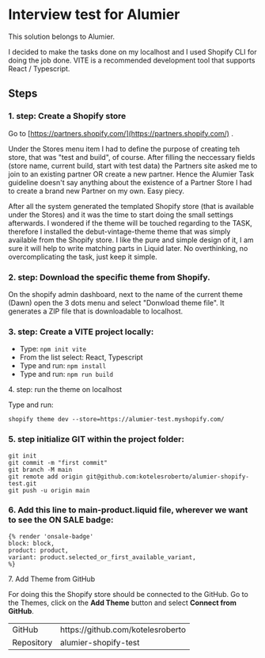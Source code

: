 # Interview test for Alumier

This solution belongs to Alumier.

I decided to make the tasks done on my localhost and I used Shopify CLI for doing the job done. VITE is a recommended development tool that supports React / Typescript.

## Steps

### 1\. step: Create a Shopify store

Go to [https://partners.shopify.com/](https://partners.shopify.com/) .

Under the Stores menu item I had to define the purpose of creating teh store, that was "test and build", of course. After filling the neccessary fields (store name, current build, start with test data) the Partners site asked me to join to an existing partner OR create a new partner. Hence the Alumier Task guideline doesn't say anything about the existence of a Partner Store I had to create a brand new Partner on my own. Easy piecy.

After all the system generated the templated Shopify store (that is available under the Stores) and it was the time to start doing the small settings afterwards. I wondered if the theme will be touched regarding to the TASK, therefore I installed the debut-vintage-theme theme that was simply available from the Shopify store. I like the pure and simple design of it, I am sure it will help to write matching parts in Liquid later. No overthinking, no overcomplicating the task, just keep it simple.

### 2\. step: Download the specific theme from Shopify.

On the shopify admin dashboard, next to the name of the current theme (Dawn) open the 3 dots menu and select "Donwload theme file". It generates a ZIP file that is downloadable to localhost.

### 3\. step: Create a VITE project locally:

- Type: `npm init vite`
- From the list select: React, Typescript
- Type and run: `npm install`
- Type and run: `npm run build`

4\. step: run the theme on localhost

Type and run:

`shopify theme dev --store=https://alumier-test.myshopify.com/`

### 5\. step initialize GIT within the project folder:

`git init`  
`git commit -m "first commit"`  
`git branch -M main`  
`git remote add origin git@github.com:kotelesroberto/alumier-shopify-test.git`  
`git push -u origin main`

### 6\. Add this line to main-product.liquid file, wherever we want to see the ON SALE badge:

`{% render 'onsale-badge'`  
`block: block,`  
`product: product,`  
`variant: product.selected_or_first_available_variant,`  
`%}`

7\. Add Theme from GitHub

For doing this the Shopify store should be connected to the GitHub. Go to the Themes, click on the **Add Theme** button and select **Connect from GitHub**.

<table><tbody><tr><td>GitHub</td><td>https://github.com/kotelesroberto</td></tr><tr><td>Repository</td><td>alumier-shopify-test</td></tr></tbody></table>
